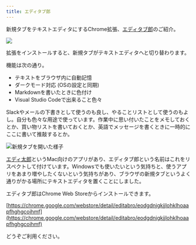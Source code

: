 ```yaml
---
title: エディタブ郎
---
```

新規タブをテキストエディタにするChrome拡張、[エディタブ郎](https://chrome.google.com/webstore/detail/editabro/eodgdnjgkjjlohklhoaapfhghgcoihmf)のご紹介。

![](https://lh3.googleusercontent.com/docs/AG8NV2b-HANDCPdnD737o3HfpxLDCxfRxq23Q9MQUugOiPdKvadvWgJhfUxBiybX6Sv1kF65WlHNNGpHkDH7fMqJAF2scYtAVskas9BA862Ryb1edk5EA8YIopO-J_2YDoBjYw8XO3XdKUhO8H_8VjyqElpqQYBn353VLjAvcV2BYRo_M9ao5PUgymi5QPsrAlIN0Cqdo2fkJVEiH8It4C6xWbNoESuPXEpJ5u0gUqJONcwhhY2UzEL47DQJsad4z4wXzlGJ-0UTm8Zpn5rmTy_T5JVG5nuYwkudtVKghNow7IgUpRNoNYDn2wGkOm2v1uVOGQ9S70-EEsUhWcvH7DKU_xORZbwb8FgZKMurwdB065jyFs7QMSOJLmA7iUfMjsy2X1fo6WBVmjKDV8nx-ToiXWdBFD4UEe1WTKNzVWHYLWa19Pwd3I1xDJe8cyPOWU5EHL8FiyhhZArQGi8KgTbC38ZjDmJcvGKca68jPlKspcA1PfUMA-4GCPqzERDHr8KTv5FJVXzDMQNzEftb7tP9posl4MRMhfwXj5ba572MpODtjORV6mJunzOxKWU3N3OZmuh_Zt6Zin8yGM162xfpBgyHYHabAe9TfprcNeYWhjVxU_8HTybcfm4FsDetfSlEGbgzqfjnRlRDOywJZSGlfVmOHToE3kDSfQTKlsfsvSjglBddc-9nysvU0wpgo1Ui7P-ng4onsBSV3BUwz8OthM3r1eZrhwVdGlLAyD1z9EWZ_GTs85bvcl7Z-p9d11f19ozm3g1bIqoeiqt3MKOY8_4J2IQOscH3LpuYzZbNivhiQYm8pRZKw3SO-ieSGgpo1LoVhoWxdV22lelJ1GX5hJPWFMCaE1ko9wp87-Ha-JViRMeMKqhG0hx_iiJ_FJiBAQVPw9geGAXbqbZqXDg4Im2MJ_Zx_ifBKNPpLyCX2FKybj4ABdYxH_9hLe1lGXCqxoc2nilPyXlw0bgmN09Y8EOqJstKQ1GM9BIFGfupx4eWPaCUYOrW3mO2GjX3_JrwOeYbGDIru61IBdFD4dZDxx2lhZGcDSPDUIVwqogUTlX6-O3Xmyke7p3CDozrTWpdwwDZg20vujXvDOShPXz756Tgc1pIzsGlkfuVrqOay45bAArs_zcuf7jUp06DLj4Sxv_GIyPA9XeSVCZGj5m3_8gcPmn0ZBVMQxW5Yrt6BNuuvh19Gr9Aw-eKxMXLd8ZkGhpMXZk3wyk3-VH9K85QrZk5x4_-i6fwkKF5h9uAU0DQSPLXjw)

拡張をインストールすると、新規タブがテキストエディタへと切り替わります。

機能は次の通り。

*   テキストをブラウザ内に自動記憶
*   ダークモード対応 (OSの設定と同期)
*   Markdownを書いたときに色付け
*   Visual Studio Codeで出来ること色々

Slackやメールの下書きとして使うのも良し、やることリストとして使うのもよし。自分も色々な用途で使っています。作業中に思い付いたことをメモしておくとか、買い物リストを書いておくとか、英語でメッセージを書くときに一時的にここに書いて推敲するとか。

![](https://lh3.googleusercontent.com/docs/AG8NV2a_kt8g_QxHept9dhCPKbfCXYToIR6kXzPwbZO6LxhCPMabgUFx47p77BSnZ-QBjyge1hxutn9-kjG_LKvb4k-bb3r1HHph_MLYbGVc5ELHA_P6RweuzCOeCMtWKWQ2ioyag6Sb_NLBHvuSuB5OSBHIpCxDaKiKM5mazYnACOCmvI9psizK8H0H-bvr5ZC4BTnSZHS42gRo8xngPipiuteJHUQTrCyssFIhmtqxOJ2OPUhuTQON8jOhxzg6n9BiC5nrdbL6mTPrCmjtLf52hpStu0HT7r_5QbsBbmybcD2Te_6Za5jjgbfRSlXhksLcHPhg583Wg9bM01xAhGz6Jb3e-szPv5GlSXjdMvcBiyJ3Le3N5ehL5ORxzFG117lQsj2AD8xHpZriqGcdK8wb4Oyse_S-Vj1bTh80lv4dk3Dw1WquXzyX0MtWTXewMf0V7s5IDDH5F0VtmZGjNxGKhbwhG1utH0y22QqKFTNBVi5jKH84KrL7EdVkWoUHVe1PR0PTXCmHVv629zjOk_3qBFUpRK33IyP-rNM5h_-ttzDTqiG6M_LD4YHNUfVQ7kCrYeMPIGuEsQqyjPspYdN28SWPgiT0bCjn1pSce92eKdVWTifavFYpbPECxbMeySmk5T7z1rHeXsG8Qe7M7pNzGx30xOqM9g1T6TjEMpsWGMNgZAMnlReQVzPNgOP9T2tXgV8ex2t5YO0f3WXz34dUkK3X4YIKPfQcCSDPNE6zyliiLEA3c_jgLTtMUzzoDdy4uymq02OftZJTkx9ljhMtAXrlT7TMInHFlkQL3k20s5MaJAf2SGirAazAvf2xDX14aoKrjVjlkcNJJOO00KtHtkW25-ZaqrfO7XkUFuSW_3VePjfmx1oCgVGisQT-6auPutBbfY9Q0wsGrYa0D_jmzqfJFdHD1PJ5UKFDJhBptyHSyMq5KPtpk38nWfEUzCMqH8l86YMmFxEoNYJmW0hog5o0IE_DFmhALt7hk6pDGs5cWe9Qh_Pj8NUZzGJH3vEfoJePx3-PVnh6ME4dyx5AIgMH1YiTcngkvyc6zP8LxMWz_XUJYUe27fST6ChQr4x5hpRx8vE1syaCa6ekm_jp-FOYG9WaL0ucZW56PYrRiIorEgNJBO6dHMtxJEl8zeOoeV3QbonmFrfZDbL9mXpqEgIDJ4JYKYOj7Zhir5cMzntCj7tWHbKu_Vvi96sbssSIXBjE2N2ZYW1iY_stjv70e9ekoYz80Z24NhpI8R75ccgyhH6Udw "新規タブを開いた様子")

[エディ太郎](https://editaro.com/)というMac向けのアプリがあり、エディタブ郎という名前はこれをリスペクトして付けています。Windowsでも使いたいという気持ちと、使うアプリをあまり増やしたくないという気持ちがあり、ブラウザの新規タブというよく通りがかる場所にテキストエディタを置くことにしました。

エディタブ郎はChrome Web Storeからインストールできます。

[https://chrome.google.com/webstore/detail/editabro/eodgdnjgkjjlohklhoaapfhghgcoihmf](https://chrome.google.com/webstore/detail/editabro/eodgdnjgkjjlohklhoaapfhghgcoihmf)

どうぞご利用ください。
